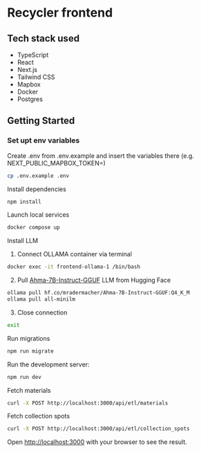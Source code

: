 # Recycler frontend

## Tech stack used

- TypeScript
- React
- Next.js
- Tailwind CSS
- Mapbox
- Docker
- Postgres

## Getting Started

### Set upt env variables

Create .env from .env.example and insert the variables there (e.g. NEXT_PUBLIC_MAPBOX_TOKEN=)

```bash
cp .env.example .env
```

Install dependencies

```bash
npm install
```

Launch local services

```bash
docker compose up
```

Install LLM

1. Connect OLLAMA container via terminal

```bash
docker exec -it frontend-ollama-1 /bin/bash
```

2. Pull [Ahma-7B-Instruct-GGUF](https://huggingface.co/mradermacher/Ahma-7B-Instruct-GGUF) LLM from Hugging Face

```bash
ollama pull hf.co/mradermacher/Ahma-7B-Instruct-GGUF:Q4_K_M
ollama pull all-minilm
```

3. Close connection

```bash
exit
```

Run migrations

```bash
npm run migrate
```

Run the development server:

```bash
npm run dev
```

Fetch materials

```bash
curl -X POST http://localhost:3000/api/etl/materials
```

Fetch collection spots

```bash
curl -X POST http://localhost:3000/api/etl/collection_spots
```

Open [http://localhost:3000](http://localhost:3000) with your browser to see the result.
